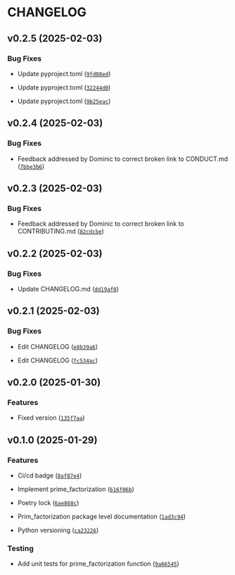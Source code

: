 # CHANGELOG


## v0.2.5 (2025-02-03)

### Bug Fixes

- Update pyproject.toml
  ([`9fd08ed`](https://github.com/UBC-MDS/num_theory/commit/9fd08edc92fbef32eb1d755cf1d7f768467647ea))

- Update pyproject.toml
  ([`32244d0`](https://github.com/UBC-MDS/num_theory/commit/32244d0ce75cf7b4cc660d1a250d3b5f32c11aec))

- Update pyproject.toml
  ([`9b25eac`](https://github.com/UBC-MDS/num_theory/commit/9b25eac16175c97b56994529194aa30484e85d6d))


## v0.2.4 (2025-02-03)

### Bug Fixes

- Feedback addressed by Dominic to correct broken link to CONDUCT.md
  ([`7bbe3b6`](https://github.com/UBC-MDS/num_theory/commit/7bbe3b666630a1998d96fc0b4147ef383e2e53e5))


## v0.2.3 (2025-02-03)

### Bug Fixes

- Feedback addressed by Dominic to correct broken link to CONTRIBUTING.md
  ([`82cdcbe`](https://github.com/UBC-MDS/num_theory/commit/82cdcbed235139644a0aa3546cddd1592d2c0384))


## v0.2.2 (2025-02-03)

### Bug Fixes

- Update CHANGELOG.md
  ([`dd19af0`](https://github.com/UBC-MDS/num_theory/commit/dd19af001207657bb0884372366fda93cbed7f7f))


## v0.2.1 (2025-02-03)

### Bug Fixes

- Edit CHANGELOG
  ([`e8b39a6`](https://github.com/UBC-MDS/num_theory/commit/e8b39a61a1bf7bae6aec3e6246463fbefeedb7ee))

- Edit CHANGELOG
  ([`fc534ac`](https://github.com/UBC-MDS/num_theory/commit/fc534aca285b7582ffed893d040b007fb2fd2fcd))


## v0.2.0 (2025-01-30)

### Features

- Fixed version
  ([`135f7aa`](https://github.com/UBC-MDS/num_theory/commit/135f7aac9ba75cd2a925a18f189a22f95f05c948))


## v0.1.0 (2025-01-29)

### Features

- Ci/cd badge
  ([`8af87e4`](https://github.com/UBC-MDS/num_theory/commit/8af87e4aedbf754f934de6aadb14b6b67fc98d4e))

- Implement prime_factorization
  ([`616f06b`](https://github.com/UBC-MDS/num_theory/commit/616f06b8cb1d1780e24934f75d425fd92749f414))

- Poetry lock
  ([`6ae868c`](https://github.com/UBC-MDS/num_theory/commit/6ae868ce0a8bd4fa1e83debcff8117666f299be8))

- Prim_factorization package level documentation
  ([`1ad3c94`](https://github.com/UBC-MDS/num_theory/commit/1ad3c940a257b0c4e8ca116700a48ffdbe1b0e08))

- Python versioning
  ([`ca23226`](https://github.com/UBC-MDS/num_theory/commit/ca23226c8012a25d119a4e264ce05aecabe8636f))

### Testing

- Add unit tests for prime_factorization function
  ([`9a66545`](https://github.com/UBC-MDS/num_theory/commit/9a66545a95e64c74de6577417808ebd41dac09bc))
